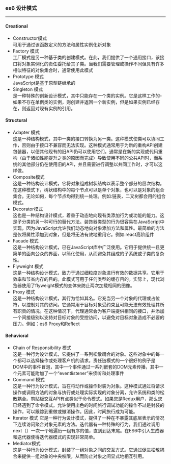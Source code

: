 ### es6 设计模式 
---
#### Creational 
- Constructor模式  
可用于通过该函数定义的方法和属性实例化新对象  
- Factory 模式  
工厂模式是另一种基于类的创建模式。在此，我们提供了一个通用接口，该接口将对象实例化的责任委托给其子类。当我们需要管理或操作不同但具有许多相似特征的对象集合时，通常使用此模式  
- Prototype 模式  
JavaScript是基于原型链继承的  
- Singleton 模式  
是一种特殊的创新设计模式，其中只能存在一个类的实例。它是这样工作的-如果不存在单例类的实例，则创建并返回一个新实例，但是如果实例已经存在，则返回对现有实例的引用。
#### Structural  
- Adapter 模式  
这是一种结构模式，其中一类的接口转换为另一类。这种模式使类可以协同工作，否则由于接口不兼容而无法实现。这种模式通常用于为新的重构API创建包装器，以便其他现有的旧API仍可以使用它们。通常是在新的实现或代码重构（由于诸如性能提升之类的原因而完成）导致使用不同的公共API时，而系统的其他部分仍在使用旧的API，并且需要进行调整以共同工作时，才可以这样做。 
- Composite模式  
这是一种结构设计模式，它将对象组成树状结构以表示整个部分的层次结构。在这种模式下，树状结构中的每个节点可以是单个对象，也可以是对象的组合集合。无论如何，每个节点均得到统一处理。例如:链表，二叉树都会用的组合模式。  
- Decorator模式  
这也是一种结构设计模式，着重于动态地向现有类添加行为或功能的能力。这是子分类的另一种可行的替代方法。装饰器类型的行为很容易在JavaScript中实现，因为JavaScript允许我们动态地向对象添加方法和属性。最简单的方法是仅将属性添加到对象，但是将无法有效地重用它。例如:react高阶组件  
- Facade 模式  
这是一种结构设计模式，已在JavaScript库中广泛使用。它用于提供统一且更简单的面向公众的界面，以简化使用，从而避免其组成的子系统或子类的复杂性。  
- Flyweight 模式  
这是一种结构设计模式，致力于通过细粒度对象进行有效的数据共享。它用于效率和节省内存的目的。此模式可用于任何类型的缓存目的。实际上，现代浏览器使用了flyweight模式的变体来防止两次加载相同的图像。  
- Proxy 模式  
这是一种结构设计模式，其行为恰如其名。它充当另一个对象的代理或占位符，以控制对其的访问。它通常用于目标对象受约束且可能无法有效处理其所有职责的情况。在这种情况下，代理通常会为客户端提供相同的接口，并添加一个间接级别以支持对目标对象的受控访问，以避免对目标对象造成不必要的压力。例如：es6 Proxy和Reflect  
#### Behavioral  
- Chain of Responsibility 模式  
这是一种行为设计模式，它提供了一系列松散耦合的对象。这些对象中的每一个都可以选择操作或处理客户机的请求。责任链模式的一个很好的例子是DOM中的事件冒泡，其中一个事件通过一系列嵌套的DOM元素传播，其中一个元素可能附加了一个“eventlistener”来侦听和处理事件  
- Command 模式  
这是一种行为设计模式，旨在将动作或操作封装为对象。这种模式通过将请求操作或调用方法的对象与执行或处理实际实现的对象分离，允许系统和类的松散耦合。剪贴板交互API有点类似于命令模式。如果您是Redux用户，那么您已经遇到了命令模式。允许使用出色的时间旅行调试功能的操作不过是封装的操作，可以跟踪到重做或撤消操作。因此，时间旅行成为可能。 
- Iterator 模式 
它是一种行为设计模式，提供了一种在不暴露其底层表示的情况下连续访问聚合对象元素的方法。迭代器有一种特殊的行为，我们通过调用next（）一次一个地遍历一组有序的值，直到到达末尾。在ES6中引入生成器和迭代器使得迭代器模式的实现非常简单。  
- Mediator模式  
这是一种行为设计模式，封装了一组对象之间的交互方式。它通过促进松散耦合来提供一组对象的中央权限，从而防止对象之间显式地相互引用。